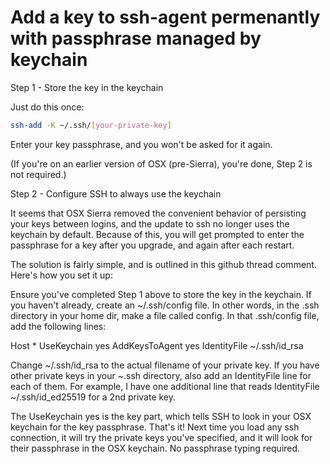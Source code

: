 # Add a key to ssh-agent permenantly with passphrase managed by keychain
Step 1 - Store the key in the keychain

Just do this once:

```sh
ssh-add -K ~/.ssh/[your-private-key]
```

Enter your key passphrase, and you won't be asked for it again.

(If you're on an earlier version of OSX (pre-Sierra), you're done, Step 2 is not required.)

Step 2 - Configure SSH to always use the keychain

It seems that OSX Sierra removed the convenient behavior of persisting your keys between logins, and the update to ssh no longer uses the keychain by default. Because of this, you will get prompted to enter the passphrase for a key after you upgrade, and again after each restart.

The solution is fairly simple, and is outlined in this github thread comment. Here's how you set it up:

Ensure you've completed Step 1 above to store the key in the keychain.
If you haven't already, create an ~/.ssh/config file. In other words, in the .ssh directory in your home dir, make a file called config.
In that .ssh/config file, add the following lines:

Host *
  UseKeychain yes
  AddKeysToAgent yes
  IdentityFile ~/.ssh/id_rsa

Change ~/.ssh/id_rsa to the actual filename of your private key. If you have other private keys in your ~.ssh directory, also add an IdentityFile line for each of them. For example, I have one additional line that reads IdentityFile ~/.ssh/id_ed25519 for a 2nd private key.

The UseKeychain yes is the key part, which tells SSH to look in your OSX keychain for the key passphrase.
That's it! Next time you load any ssh connection, it will try the private keys you've specified, and it will look for their passphrase in the OSX keychain. No passphrase typing required.